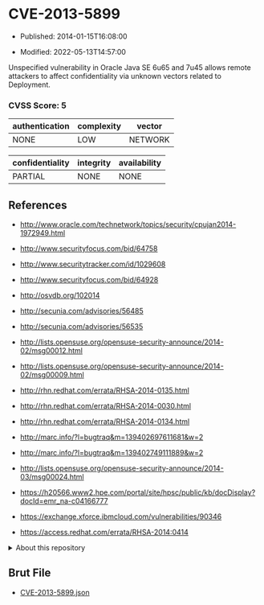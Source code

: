# CVE-2013-5899

- Published: 2014-01-15T16:08:00

- Modified: 2022-05-13T14:57:00

Unspecified vulnerability in Oracle Java SE 6u65 and 7u45 allows remote attackers to affect confidentiality via unknown vectors related to Deployment.

### CVSS Score: **5**

| authentication | complexity | vector |
| --- | --- | --- |
| NONE | LOW | NETWORK |

| confidentiality | integrity | availability |
| --- | --- | --- |
| PARTIAL | NONE | NONE |

## References

* http://www.oracle.com/technetwork/topics/security/cpujan2014-1972949.html

* http://www.securityfocus.com/bid/64758

* http://www.securitytracker.com/id/1029608

* http://www.securityfocus.com/bid/64928

* http://osvdb.org/102014

* http://secunia.com/advisories/56485

* http://secunia.com/advisories/56535

* http://lists.opensuse.org/opensuse-security-announce/2014-02/msg00012.html

* http://lists.opensuse.org/opensuse-security-announce/2014-02/msg00009.html

* http://rhn.redhat.com/errata/RHSA-2014-0135.html

* http://rhn.redhat.com/errata/RHSA-2014-0030.html

* http://rhn.redhat.com/errata/RHSA-2014-0134.html

* http://marc.info/?l=bugtraq&m=139402697611681&w=2

* http://marc.info/?l=bugtraq&m=139402749111889&w=2

* http://lists.opensuse.org/opensuse-security-announce/2014-03/msg00024.html

* https://h20566.www2.hpe.com/portal/site/hpsc/public/kb/docDisplay?docId=emr_na-c04166777

* https://exchange.xforce.ibmcloud.com/vulnerabilities/90346

* https://access.redhat.com/errata/RHSA-2014:0414

<details>
<summary>About this repository</summary> 

  This repository is part of the project [Live Hack CVE](https://github.com/Live-Hack-CVE). Main website can be found [www.live-hack.org](https://www.live-hack.org) 
  
  Made by [Sn0wAlice](https://github.com/Sn0wAlice) for the people that care about security and need to have a feed of the latest CVEs. Hope you enjoy it, don't forget to star the repo and follow me on [Twitter](https://twitter.com/Sn0wAlice) and [Github](https://github.com/Sn0wAlice). And that is my [personnal website](https://www.alice-snow.me/)

  - [Home Page](https://github.com/Live-Hack-CVE)
  - [Framework](https://github.com/Live-Hack-CVE/cve-framework)
  - [CVE database](https://github.com/Live-Hack-CVE/full_database)
  - [Changelog](https://github.com/Live-Hack-CVE/Changelog)
</details>

## Brut File

* [CVE-2013-5899.json](https://raw.githubusercontent.com/Live-Hack-CVE/full_database/main/cves/2013/CVE-2013-5899.json)

